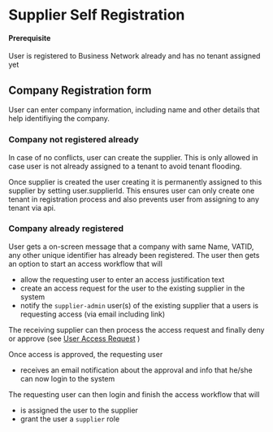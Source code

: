 # Supplier Self Registration

#### Prerequisite 
User is registered to Business Network already and has no tenant assigned yet

## Company Registration form

User can enter company information, including name and other details that help identifiying the company.

### Company not registered already

In case of no conflicts, user can create the supplier.
This is only allowed in case user is not already assigned to a tenant to avoid tenant flooding.

Once supplier is created the user creating it is permanently assigned to this supplier by setting user.supplierId.
This ensures user can only create one tenant in registration process and also prevents user from assigning to any tenant via api.

### Company already registered

User gets a on-screen message that a company with same Name, VATID, any other unique identifier has already been registered.
The user then gets an option to start an access workflow that will
* allow the requesting user to enter an access justification text
* create an access request for the user to the existing supplier in the system
* notify the `supplier-admin` user(s) of the existing supplier that a users is requesting access (via email including link)

The receiving supplier can then process the access request and finally deny or approve (see [User Access Request](UserAccessRequest.md) )

Once access is approved, the requesting user
* receives an email notification about the approval and info that he/she can now login to the system

The requesting user can then login and finish the access workflow that will
* is assigned the user to the supplier
* grant the user a `supplier` role
